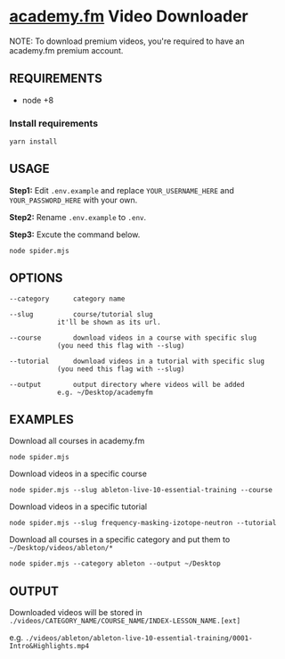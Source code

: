 # [academy.fm](https://egghead.io) Video Downloader

NOTE: To download premium videos, you're required to have an academy.fm premium account.


## REQUIREMENTS

- node +8

### Install requirements
	yarn install

## USAGE

**Step1:** Edit `.env.example` and replace `YOUR_USERNAME_HERE` and `YOUR_PASSWORD_HERE` with your own.

**Step2:** Rename `.env.example` to `.env`.

**Step3:** Excute the command below.

	node spider.mjs

## OPTIONS

	--category		category name

	--slug			course/tutorial slug
			  	it'll be shown as its url.

	--course		download videos in a course with specific slug
				(you need this flag with --slug)
					  
	--tutorial		download videos in a tutorial with specific slug
				(you need this flag with --slug)

	--output		output directory where videos will be added
				e.g. ~/Desktop/academyfm

## EXAMPLES

Download all courses in academy.fm

	node spider.mjs

Download videos in a specific course

	node spider.mjs --slug ableton-live-10-essential-training --course

Download videos in a specific tutorial

	node spider.mjs --slug frequency-masking-izotope-neutron --tutorial

Download all courses in a specific category and put them to `~/Desktop/videos/ableton/*`

	node spider.mjs --category ableton --output ~/Desktop

## OUTPUT

Downloaded videos will be stored in
 `./videos/CATEGORY_NAME/COURSE_NAME/INDEX-LESSON_NAME.[ext]`

e.g. `./videos/ableton/ableton-live-10-essential-training/0001-Intro&Highlights.mp4`
